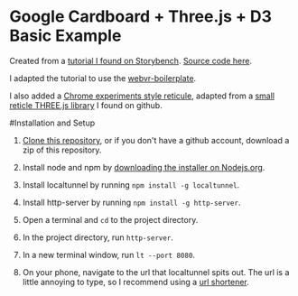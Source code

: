 # Google Cardboard + Three.js + D3 Basic Example

Created from a [tutorial I found on Storybench](http://www.storybench.org/how-to-make-a-simple-virtual-reality-data-visualization/). [Source code here](https://github.com/rogerkenny/3D-chart-tutorial). 

I adapted the tutorial to use the [webvr-boilerplate](https://github.com/borismus/webvr-boilerplate).  

I also added a [Chrome experiments style reticule](https://vr.chromeexperiments.com/), adapted from a [small reticle THREE.js library](https://github.com/GQPBJ/Reticulum) I found on github.

#Installation and Setup

1. [Clone this repository](https://help.github.com/articles/cloning-a-repository/), or if you don't have a github account, download a zip of this repository. 

2. Install node and npm by [downloading the installer on Nodejs.org](https://help.github.com/articles/cloning-a-repository/).

3. Install localtunnel by running `npm install -g localtunnel`.

4. Install http-server by running `npm install -g http-server`.

5. Open a terminal and `cd` to the project directory.

6. In the project directory, run `http-server`.

7. In a new terminal window, run `lt --port 8080`.

8. On your phone, navigate to the url that localtunnel spits out. The url is a little annoying to type, so I recommend using a [url shortener](http://shoutkey.com/). 

